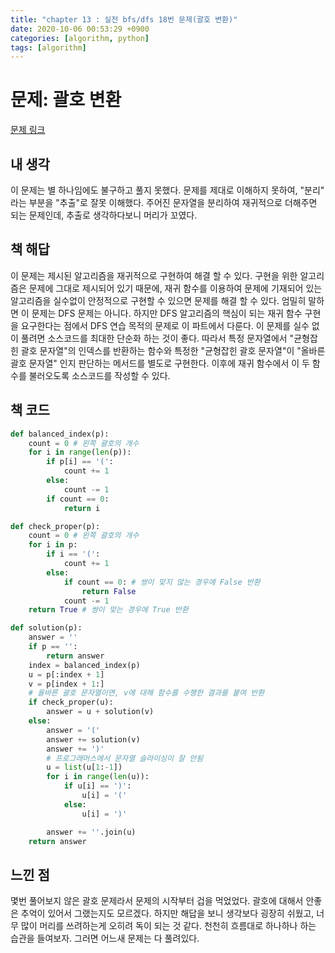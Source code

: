 ```yaml
---
title: "chapter 13 : 실전 bfs/dfs 18번 문제(괄호 변환)"
date: 2020-10-06 00:53:29 +0900
categories: [algorithm, python]
tags: [algorithm]
---
```

# 문제: 괄호 변환
[문제 링크](https://programmers.co.kr/learn/courses/30/lessons/60058)

## 내 생각
이 문제는 별 하나임에도 불구하고 풀지 못했다. 문제를 제대로 이해하지 못하여, "분리" 라는 부분을 "추출"로 잘못 이해했다. 주어진 문자열을 분리하여 재귀적으로 더해주면 되는 문제인데, 추출로 생각하다보니 머리가 꼬였다.

## 책 해답
이 문제는 제시된 알고리즘을 재귀적으로 구현하여 해결 할 수 있다. 구현을 위한 알고리즘은 문제에 그대로 제시되어 있기 때문에, 재귀 함수를 이용하여 문제에 기재되어 있는 알고리즘을 실수없이 안정적으로 구현할 수 있으면 문제를 해결 할 수 있다.
엄밀히 말하면 이 문제는 DFS 문제는 아니다. 하지만 DFS 알고리즘의 핵심이 되는 재귀 함수 구현을 요구한다는 점에서 DFS 연습 목적의 문제로 이 파트에서 다룬다.
이 문제를 실수 없이 풀려면 소스코드를 최대한 단순화 하는 것이 좋다. 따라서 특정 문자열에서 "균형잡힌 괄호 문자열"의 인덱스를 반환하는 함수와 특정한 "균형잡힌 괄호 문자열"이 "올바른 괄호 문자열" 인지 판단하는 메서드를 별도로 구현한다. 이후에 재귀 함수에서 이 두 함수를 불러오도록 소스코드를 작성할 수 있다.

## 책 코드
```python
def balanced_index(p):
    count = 0 # 왼쪽 괄호의 개수
    for i in range(len(p)):
        if p[i] == '(':
            count += 1
        else:
            count -= 1
        if count == 0:
            return i

def check_proper(p):
    count = 0 # 왼쪽 괄호의 개수
    for i in p:
        if i == '(':
            count += 1
        else:
            if count == 0: # 쌍이 맞지 않는 경우에 False 반환
                return False
            count -= 1
    return True # 쌍이 맞는 경우에 True 반환

def solution(p):
    answer = ''
    if p == '':
        return answer
    index = balanced_index(p)
    u = p[:index + 1]
    v = p[index + 1:]
    # 올바른 괄호 문자열이면, v에 대해 함수를 수행한 결과를 붙여 반환
    if check_proper(u):
        answer = u + solution(v)
    else:
        answer = '('
        answer += solution(v)
        answer += ')'
        # 프로그래머스에서 문자열 슬라이싱이 잘 안됨
        u = list(u[1:-1])
        for i in range(len(u)):
            if u[i] == ')':
                u[i] = '('
            else:
                u[i] = ')'

        answer += ''.join(u)
    return answer
```

## 느낀 점
몇번 풀어보지 않은 괄호 문제라서 문제의 시작부터 겁을 먹었었다. 괄호에 대해서 안좋은 추억이 있어서 그랬는지도 모르겠다. 하지만 해답을 보니 생각보다 굉장히 쉬웠고, 너무 많이 머리를 쓰려하는게 오히려 독이 되는 것 같다. 천천히 흐름대로 하나하나 하는 습관을 들여보자. 그러면 어느새 문제는 다 풀려있다.
